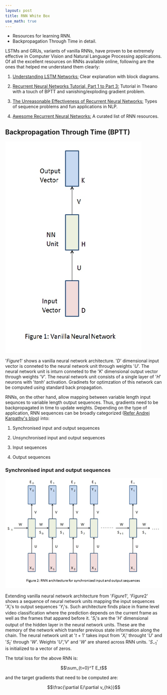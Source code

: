 ```yaml
---
layout: post
title: RNN White Box
use_math: true
---
```


* Resources for learning RNN.  
* Backpropagation Through Time in detail.

LSTMs and GRUs, variants of vanilla RNNs, have proven to be extremely effective in Computer Vision and Natural Language Processing applications. Of all the excellent resources on RNNs available online, following are the ones that helped me understand them clearly:

1. [Understanding LSTM Networks:](http://colah.github.io/posts/2015-08-Understanding-LSTMs/) Clear explanation with block diagrams.

2. [Recurrent Neural Networks Tutorial, Part 1 to Part 3:](http://www.wildml.com/2015/09/recurrent-neural-networks-tutorial-part-1-introduction-to-rnns/) Tutorial in Theano with a touch of BPTT and vanishing/exploding gradient problem.

3. [The Unreasonable Effectiveness of Recurrent Neural Networks:](http://karpathy.github.io/2015/05/21/rnn-effectiveness/) Types of sequence problems and fun applications in NLP.

4. [Awesome Recurrent Neural Networks:](https://github.com/kjw0612/awesome-rnn) A curated list of RNN resources.

## Backpropagation Through Time (BPTT)

![](/images/VanillaNN.jpg  "Vanilla Neural Network")

'$Figure 1$' shows a vanilla neural network architecture. '$D$' dimensional input vector is conneted to the neural network unit through weights '$U$'. The neural network unit is inturn conneted to the '$K$' dimensional output vector through weights '$V$'. The neural network unit consists of a single layer of '$H$' neurons with '$tanh$' activation. Gradinets for optimzation of this network can be computed using standard back propagation.

RNNs, on the other hand, allow mapping between variable length input sequnces to variable length output sequences. Thus, gradients need to be backpropagated in time to update weights. Depending on the type of application, RNN sequences can be broadly categorized ([Refer Andrej Karpathy's blog](http://karpathy.github.io/2015/05/21/rnn-effectiveness/)) into:

1. Synchronised input and output sequences

2. Unsynchronised input and output sequences

3. Input sequences

4. Output sequences

### Synchronised input and output sequences

![](/images/RNNSyncIpOp.jpg  "RNN architecture for synchronized input and output sequences")

Extending vanilla neural network architecture from '$Figure 1$', '$Figure 2$' shows a sequence of neural network units mapping the input sequences '$X_{i}$'s to output sequences '$Y_{i}$'s. Such architecture finds place in frame level video classification where the prediction depends on the current frame as well as the frames that appared before it. '$S_{i}$'s are the '$H$' dimensional output of the hidden layer in the neural network units. These are the memory of the network which transfer previous state information along the chain. The neural network unit at '$t+1$' takes input from '$X_{i}$' throught '$U$' and '$S_{t}$' through '$W$'. Weights '$U$','$V$' and '$W$' are shared across RNN units. '$S_{-1}$' is initialized to a vector of zeros.

The total loss for the above RNN is:

$$\sum_{t=0}^T E_t$$

and the target gradients that need to be computed are:

$$\frac{\partial E/\partial v_{hk}}$$




